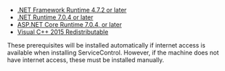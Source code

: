 * [.NET Framework Runtime 4.7.2 or later](https://dotnet.microsoft.com/download/dotnet-framework/net472)
* [.NET Runtime 7.0.4 or later](https://dotnet.microsoft.com/en-us/download/dotnet/7.0)
* [ASP.NET Core Runtime 7.0.4, or later](https://dotnet.microsoft.com/en-us/download/dotnet/7.0)
* [Visual C++ 2015 Redistributable](https://www.microsoft.com/en-us/download/details.aspx?id=53840)

These prerequisites will be installed automatically if internet access is available when installing ServiceControl. However, if the machine does not have internet access, these must be installed manually.